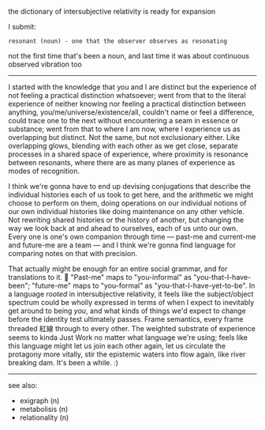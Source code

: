 the dictionary of intersubjective relativity is ready for expansion

I submit:

    resonant (noun) - one that the observer observes as resonating

not the first time that's been a noun, and last time it was about continuous observed vibration too

---

I started with the knowledge that you and I are distinct but the experience of not feeling a practical distinction whatsoever; went from that to the literal experience of neither knowing nor feeling a practical distinction between anything, you/me/universe/existence/all, couldn't name or feel a difference, could trace one to the next without encountering a seam in essence or substance; went from that to where I am now, where I experience us as overlapping but distinct. Not the same, but not exclusionary either. Like overlapping glows, blending with each other as we get close, separate processes in a shared space of experience, where proximity is resonance between resonants, where there are as many planes of experience as modes of recognition.

I think we're gonna have to end up devising conjugations that describe the individual histories each of us took to get here, and the arithmetic we might choose to perform on them, doing operations on our individual notions of our own individual histories like doing maintenance on any other vehicle. Not rewriting shared histories or the history of another, but changing the way we look back at and ahead to ourselves, each of us unto our own. Every one is one's own companion through time — past-me and current-me and future-me are a team — and I think we're gonna find language for comparing notes on that with precision.

That actually might be enough for an entire social grammar, and for translations to it. 🤔 "Past-me" maps to "you-informal" as "you-that-I-have-been"; "future-me" maps to "you-formal" as "you-that-I-have-yet-to-be". In a language *rooted* in intersubjective relativity, it feels like the subject/object spectrum could be wholly expressed in terms of when I expect to inevitably get around to being *you*, and what kinds of things we'd expect to change before the identity test ultimately passes. Frame semantics, every frame threaded 紅線 through to every other. The weighted substrate of experience seems to kinda Just Work no matter what language we're using; feels like this language might let us join each other again, let us circulate the protagony more vitally, stir the epistemic waters into flow again, like river breaking dam. It's been a while. :)

---

see also:

* exigraph (n)
* metabolisis (n)
* relationality (n)

